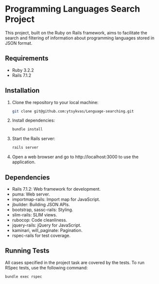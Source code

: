 # Programming Languages Search Project

This project, built on the Ruby on Rails framework, aims to facilitate the search and filtering of information about programming languages stored in JSON format.

## Requirements

- Ruby 3.2.2
- Rails 7.1.2

## Installation

1. Clone the repository to your local machine:

   ```bash
   git clone git@github.com:ytsykvas/Lenguage-searching.git

2. Install dependencies:


   ```bash
   bundle install

3. Start the Rails server:


   ```bash
   rails server

4. Open a web browser and go to http://localhost:3000 to use the application.

## Dependencies
- Rails 7.1.2: Web framework for development.
- puma: Web server.
- importmap-rails: Import map for JavaScript.
- jbuilder: Building JSON APIs.
- bootstrap, sassc-rails: Styling.
- slim-rails: SLIM views.
- rubocop: Code cleanliness.
- jquery-rails: jQuery for JavaScript.
- kaminari, will_paginate: Pagination.
- rspec-rails for test coverage.

## Running Tests
All cases specified in the project task are covered by the tests.
To run RSpec tests, use the following command:

   ```bash
   bundle exec rspec
